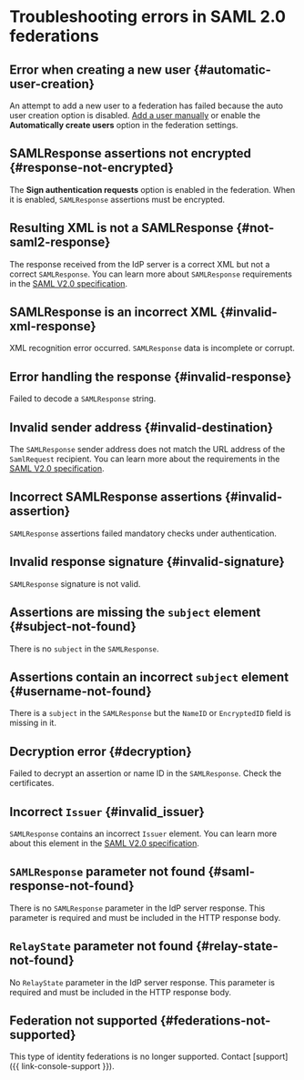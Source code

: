 # Troubleshooting errors in SAML 2.0 federations

## Error when creating a new user {#automatic-user-creation}

An attempt to add a new user to a federation has failed because the auto user creation option is disabled. [Add a user manually](add-account.md#add-user-sso) or enable the **Automatically create users** option in the federation settings.

## SAMLResponse assertions not encrypted {#response-not-encrypted}

The **Sign authentication requests** option is enabled in the federation. When it is enabled, `SAMLResponse` assertions must be encrypted.

## Resulting XML is not a SAMLResponse {#not-saml2-response}

The response received from the IdP server is a correct XML but not a correct `SAMLResponse`. You can learn more about `SAMLResponse` requirements in the [SAML V2.0 specification](https://docs.oasis-open.org/security/saml/v2.0/saml-core-2.0-os.pdf#page=46).

## SAMLResponse is an incorrect XML {#invalid-xml-response}

XML recognition error occurred. `SAMLResponse` data is incomplete or corrupt.

## Error handling the response {#invalid-response}

Failed to decode a `SAMLResponse` string.

## Invalid sender address {#invalid-destination}

The `SAMLResponse` sender address does not match the URL address of the `SamlRequest` recipient. You can learn more about the requirements in the [SAML V2.0 specification](https://docs.oasis-open.org/security/saml/v2.0/saml-core-2.0-os.pdf#page=3).

## Incorrect SAMLResponse assertions {#invalid-assertion}

`SAMLResponse` assertions failed mandatory checks under authentication.

## Invalid response signature {#invalid-signature}

`SAMLResponse` signature is not valid.

## Assertions are missing the `subject` element {#subject-not-found}

There is no `subject` in the `SAMLResponse`.

## Assertions contain an incorrect `subject` element {#username-not-found}

There is a `subject` in the `SAMLResponse` but the `NameID` or `EncryptedID` field is missing in it.

## Decryption error {#decryption}

Failed to decrypt an assertion or name ID in the `SAMLResponse`. Check the certificates.

## Incorrect `Issuer` {#invalid_issuer}

`SAMLResponse` contains an incorrect `Issuer` element. You can learn more about this element in the [SAML V2.0 specification](https://docs.oasis-open.org/security/saml/v2.0/saml-core-2.0-os.pdf#page=15).

## `SAMLResponse` parameter not found {#saml-response-not-found}

There is no `SAMLResponse` parameter in the IdP server response. This parameter is required and must be included in the HTTP response body.

## `RelayState` parameter not found {#relay-state-not-found}

No `RelayState` parameter in the IdP server response. This parameter is required and must be included in the HTTP response body.

## Federation not supported {#federations-not-supported}

This type of identity federations is no longer supported. Contact [support]({{ link-console-support }}).
